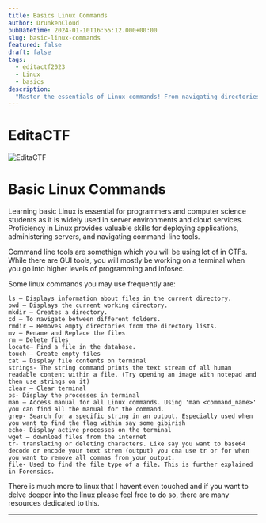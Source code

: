 ```yaml
---
title: Basics Linux Commands
author: DrunkenCloud
pubDatetime: 2024-01-10T16:55:12.000+00:00
slug: basic-linux-commands
featured: false
draft: false
tags:
  - editactf2023
  - Linux
  - basics
description:
  "Master the essentials of Linux commands! From navigating directories to creating and deleting files, these commands are the backbone of CTF challenges. Discover the power of the command line and build essential skills for programming and infosec. Whether you're a beginner or an advanced user, these commands are a must-have in your toolkit."
---
```

# **EditaCTF**

![EditaCTF](https://hackmd.io/_uploads/ry2OKgqHp.png)

# Basic Linux Commands

Learning basic Linux is essential for programmers and computer science students as it is widely used in server environments and cloud services. Proficiency in Linux provides valuable skills for deploying applications, administering servers, and navigating command-line tools.

Command line tools are somethign which you will be using lot of in CTFs. While there are GUI tools, you will mostly be working on a terminal when you go into higher levels of programming and infosec.

Some linux commands you may use frequently are:

    ls – Displays information about files in the current directory.
    pwd – Displays the current working directory.
    mkdir – Creates a directory.
    cd – To navigate between different folders.
    rmdir – Removes empty directories from the directory lists.
    mv – Rename and Replace the files
    rm – Delete files 
    locate– Find a file in the database.
    touch – Create empty files
    cat – Display file contents on terminal
    strings- The string command prints the text stream of all human readable content within a file. (Try opening an image with notepad and then use strings on it)
    clear – Clear terminal 
    ps- Display the processes in terminal
    man – Access manual for all Linux commands. Using 'man <command_name>' you can find all the manual for the command.
    grep- Search for a specific string in an output. Especially used when you want to find the flag within say some gibirish
    echo- Display active processes on the terminal
    wget – download files from the internet
    tr- translating or deleting characters. Like say you want to base64 decode or encode your text strem (output) you cna use tr or for when you want to remove all commas from your output.
    file- Used to find the file type of a file. This is further explained in Forensics.

There is much more to linux that I havent even touched and if you want to delve deeper into the linux please feel free to do so, there are many resources dedicated to this.


---